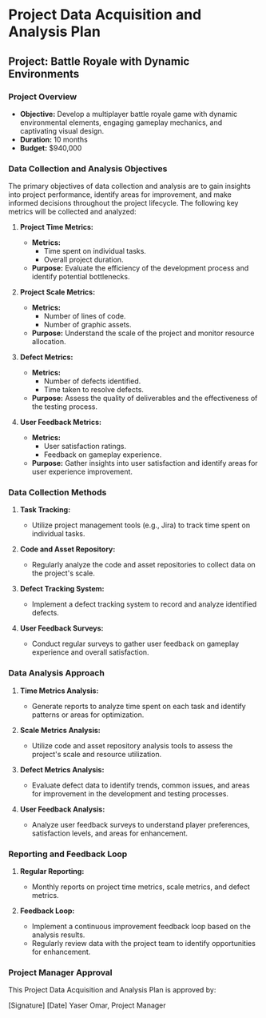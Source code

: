 # Project Data Acquisition and Analysis Plan

## Project: Battle Royale with Dynamic Environments

### Project Overview

- **Objective:** Develop a multiplayer battle royale game with dynamic environmental elements, engaging gameplay mechanics, and captivating visual design.
- **Duration:** 10 months
- **Budget:** $940,000

### Data Collection and Analysis Objectives

The primary objectives of data collection and analysis are to gain insights into project performance, identify areas for improvement, and make informed decisions throughout the project lifecycle. The following key metrics will be collected and analyzed:

1. **Project Time Metrics:**
   - **Metrics:**
     - Time spent on individual tasks.
     - Overall project duration.
   - **Purpose:** Evaluate the efficiency of the development process and identify potential bottlenecks.

2. **Project Scale Metrics:**
   - **Metrics:**
     - Number of lines of code.
     - Number of graphic assets.
   - **Purpose:** Understand the scale of the project and monitor resource allocation.

3. **Defect Metrics:**
   - **Metrics:**
     - Number of defects identified.
     - Time taken to resolve defects.
   - **Purpose:** Assess the quality of deliverables and the effectiveness of the testing process.

4. **User Feedback Metrics:**
   - **Metrics:**
     - User satisfaction ratings.
     - Feedback on gameplay experience.
   - **Purpose:** Gather insights into user satisfaction and identify areas for user experience improvement.

### Data Collection Methods

1. **Task Tracking:**
   - Utilize project management tools (e.g., Jira) to track time spent on individual tasks.

2. **Code and Asset Repository:**
   - Regularly analyze the code and asset repositories to collect data on the project's scale.

3. **Defect Tracking System:**
   - Implement a defect tracking system to record and analyze identified defects.

4. **User Feedback Surveys:**
   - Conduct regular surveys to gather user feedback on gameplay experience and overall satisfaction.

### Data Analysis Approach

1. **Time Metrics Analysis:**
   - Generate reports to analyze time spent on each task and identify patterns or areas for optimization.

2. **Scale Metrics Analysis:**
   - Utilize code and asset repository analysis tools to assess the project's scale and resource utilization.

3. **Defect Metrics Analysis:**
   - Evaluate defect data to identify trends, common issues, and areas for improvement in the development and testing processes.

4. **User Feedback Analysis:**
   - Analyze user feedback surveys to understand player preferences, satisfaction levels, and areas for enhancement.

### Reporting and Feedback Loop

1. **Regular Reporting:**
   - Monthly reports on project time metrics, scale metrics, and defect metrics.

2. **Feedback Loop:**
   - Implement a continuous improvement feedback loop based on the analysis results.
   - Regularly review data with the project team to identify opportunities for enhancement.

### Project Manager Approval

This Project Data Acquisition and Analysis Plan is approved by:

[Signature] [Date]
Yaser Omar, Project Manager

